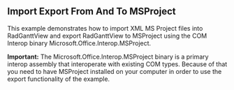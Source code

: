 ## Import Export From And To MSProject
This example demonstrates how to import XML MS Project files into RadGanttView and export RadGanttView to MSProject using the COM Interop binary Microsoft.Office.Interop.MSProject.

**Important:** The Microsoft.Office.Interop.MSProject binary is a primary interop assembly that interoperate with existing COM types. Because of that you need to have MSProject installed on your computer in order to use the export functionality of the example. 

[//]: <keywords:ms, com, interop, project>